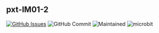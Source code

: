 ## pxt-IM01-2

[![GitHub Issues](https://img.shields.io/github/issues/xinabox/pxt-IM01-2.svg)](https://github.com/xinabox/pxt-IM01-2/issues) 
![GitHub Commit](https://img.shields.io/github/last-commit/xinabox/pxt-IM01-2) 
![Maintained](https://img.shields.io/maintenance/yes/2020) 
![microbit](https://github.com/xinabox/pxt-IM01-2/workflows/microbit/badge.svg)
